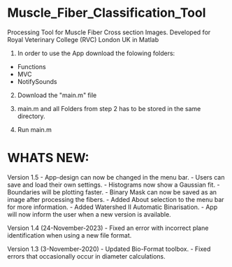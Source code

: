 # Muscle_Fiber_Classification_Tool
Processing Tool for Muscle Fiber Cross section Images. Developed for Royal Veterinary College (RVC) London UK in Matlab

1. In order to use the App download the folowing folders:
  - Functions
  - MVC
  - NotifySounds

2. Download the "main.m" file 

3. main.m and all Folders from step 2 has to be stored in the same directory.

4. Run main.m


# WHATS NEW:

Version 1.5 
    - App-design can now be changed in the menu bar.
    - Users can save and load their own settings.
    - Histograms now show a Gaussian fit.
    - Boundaries will be plotting faster.
    - Binary Mask can now be saved as an image after processing the fibers.
    - Added About selection to the menu bar for more information.
    - Added Watershed II Automatic Binarisation.
    - App will now inform the user when a new version is available.

Version 1.4 (24-November-2023)
    - Fixed an error with incorrect plane identification when using a new file format.

Version 1.3 (3-November-2020)
    - Updated Bio-Format toolbox.
    - Fixed errors that occasionally occur in diameter calculations.
